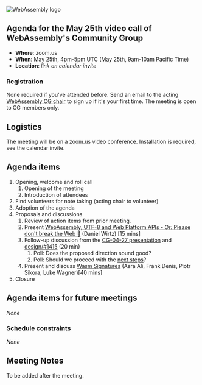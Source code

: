 ![WebAssembly logo](/images/WebAssembly.png)

## Agenda for the May 25th video call of WebAssembly's Community Group

- **Where**: zoom.us
- **When**: May 25th, 4pm-5pm UTC (May 25th, 9am-10am Pacific Time)
- **Location**: *link on calendar invite*

### Registration

None required if you've attended before. Send an email to the acting [WebAssembly CG chair](mailto:webassembly-cg-chair@chromium.org)
to sign up if it's your first time. The meeting is open to CG members only.

## Logistics

The meeting will be on a zoom.us video conference.
Installation is required, see the calendar invite.

## Agenda items

1. Opening, welcome and roll call
    1. Opening of the meeting
    1. Introduction of attendees
1. Find volunteers for note taking (acting chair to volunteer)
1. Adoption of the agenda
1. Proposals and discussions
    1. Review of action items from prior meeting.
    1. Present [WebAssembly, UTF-8 and Web Platform APIs - Or: Please don't break the Web 🥺](https://youtu.be/IhvwO0zkbXU) (Daniel Wirtz) [15 mins]
    1. Follow-up discussion from the [CG-04-27 presentation](https://docs.google.com/presentation/d/1PSC3Q5oFsJEaYyV5lNJvVgh-SNxhySWUqZ6puyojMi8) and [design/#1415](https://github.com/WebAssembly/design/issues/1415) (20 min)
       1. Poll: Does the proposed direction sound good?
       1. Poll: Should we proceed with the [next steps](https://docs.google.com/presentation/d/1PSC3Q5oFsJEaYyV5lNJvVgh-SNxhySWUqZ6puyojMi8/edit#slide=id.gcd82cd8251_3_6)?
    1. Present and discuss [Wasm Signatures](https://github.com/WebAssembly/design/issues/1413) (Asra Ali, Frank Denis, Piotr Sikora, Luke Wagner)[40 mins]
1. Closure

## Agenda items for future meetings

*None*

### Schedule constraints

*None*

## Meeting Notes

To be added after the meeting.

